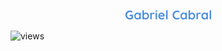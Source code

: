 <p align="center">
      <a href="https://github.com/GabrielCabral352">
      <img src="https://github.com/GabrielCabral352/GabrielCabral352/blob/main/GabrielCabral.png" alt="Gabriel Cabral" /></a>
</p>
<img alt="views" title="GitHub profile views" src="https://freshidea.com/jonah/app/GabrielCabral352-profile-views"/></a>

